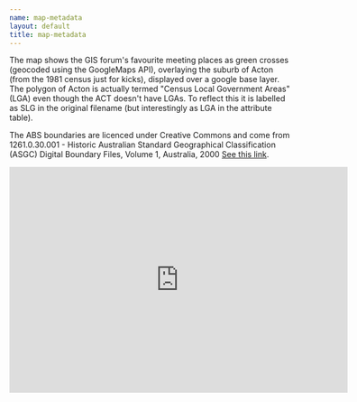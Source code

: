 ```yaml
--- 
name: map-metadata
layout: default
title: map-metadata
---
```




The map shows the GIS forum's favourite meeting places as green crosses (geocoded using the GoogleMaps API), overlaying the suburb of Acton (from the 1981 census just for kicks), displayed over a google base layer.  The polygon of Acton is actually termed "Census Local Government Areas" (LGA) even though the ACT doesn't have LGAs.  To reflect this it is labelled as SLG in the original filename (but interestingly as LGA in the attribute table).

The ABS boundaries are licenced under Creative Commons and come from  1261.0.30.001 - Historic Australian Standard Geographical Classification (ASGC) Digital Boundary Files, Volume 1, Australia, 2000 [See this link](http://www.abs.gov.au/AUSSTATS/abs@.nsf/productsbyCatalogue/CD489C9B47C033D1CA2570AF0044A337?OpenDocument).


<iframe style="border: none;" height="400" width="600" src="http://115.146.93.225:8181/geoexplorer/viewer/#maps/2"></iframe>
